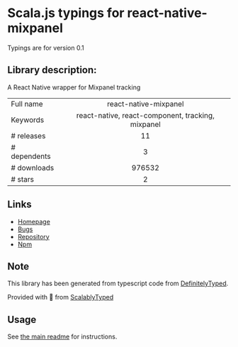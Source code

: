 
# Scala.js typings for react-native-mixpanel

Typings are for version 0.1

## Library description:
A React Native wrapper for Mixpanel tracking

|                    |                 |
| ------------------ | :-------------: |
| Full name          | react-native-mixpanel |
| Keywords           | react-native, react-component, tracking, mixpanel |
| # releases         | 11 |
| # dependents       | 3 |
| # downloads        | 976532 |
| # stars            | 2 |

## Links
- [Homepage](https://github.com/davodesign84/react-native-mixpanel#readme)
- [Bugs](https://github.com/davodesign84/react-native-mixpanel/issues)
- [Repository](https://github.com/davodesign84/react-native-mixpanel)
- [Npm](https://www.npmjs.com/package/react-native-mixpanel)
    


## Note
This library has been generated from typescript code from [DefinitelyTyped](https://definitelytyped.org).

Provided with :purple_heart: from [ScalablyTyped](https://github.com/oyvindberg/ScalablyTyped)

## Usage
See [the main readme](../../readme.md) for instructions.


